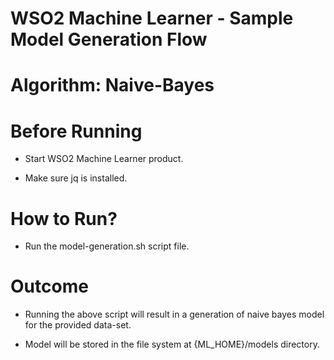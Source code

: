 WSO2 Machine Learner - Sample Model Generation Flow
===================================================

Algorithm: Naive-Bayes
==============================

Before Running
==============

* Start WSO2 Machine Learner product.

* Make sure jq is installed.

How to Run?
===========

* Run the model-generation.sh script file.

Outcome
=======

* Running the above script will result in a generation of naive bayes model for the provided data-set.

* Model will be stored in the file system at {ML_HOME}/models directory.
